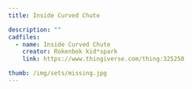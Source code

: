 ```yaml
---
title: Inside Curved Chute

description: ""
cadfiles:
  - name: Inside Curved Chute
    creator: Rokenbok kid*spark
    link: https://www.thingiverse.com/thing:325250

thumb: /img/sets/missing.jpg
---
```

